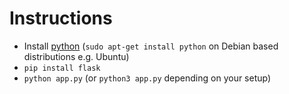 # Instructions
- Install [python](https://www.python.org/downloads/) (`sudo apt-get install python` on Debian based distributions e.g. Ubuntu)
- `pip install flask`
- `python app.py` (or `python3 app.py` depending on your setup)